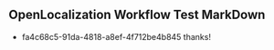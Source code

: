 ## OpenLocalization Workflow Test MarkDown
* fa4c68c5-91da-4818-a8ef-4f712be4b845 
thanks!<!--HONumber=Mar16_HO3-->
